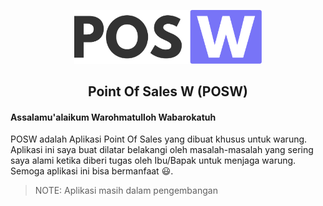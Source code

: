 <p align="center">
  <img alt="POSW Logo" src="https://github.com/rezafikkri/Point-Of-Sales-Warung/blob/master/public/dist/images/posw.svg" width="300">
</p>
<h2 align="center">Point Of Sales W (POSW)</h2>

#### Assalamu'alaikum Warohmatulloh Wabarokatuh

POSW adalah Aplikasi Point Of Sales yang dibuat khusus untuk warung. Aplikasi ini saya buat dilatar belakangi oleh masalah-masalah yang sering saya alami ketika diberi tugas oleh Ibu/Bapak untuk menjaga warung. Semoga aplikasi ini bisa bermanfaat :smiley:.

> NOTE: Aplikasi masih dalam pengembangan
